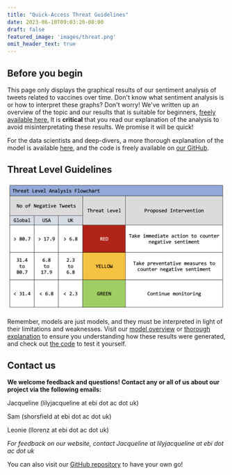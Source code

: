```yaml
---
title: "Quick-Access Threat Guidelines"
date: 2023-06-10T09:03:20-08:00
draft: false
featured_image: 'images/threat.png'
omit_header_text: true
---
```

## Before you begin

This page only displays the graphical results of our sentiment analysis of tweets related to vaccines over time. Don't know what sentiment analysis is or how to interpret these graphs? Don't worry! We've written up an overview of the topic and our results that is suitable for beginners, [freely available here.](https://qtoussaint.github.io/posts/overview/) It is **critical** that you read our explanation of the analysis to avoid misinterpretating these results. We promise it will be quick!

For the data scientists and deep-divers, a more thorough explanation of the model is available [here](https://qtoussaint.github.io/posts/methods/),
and the code is freely available on [our GitHub](https://github.com/WellcomeIdeathon2023/Excellent_Biological_Investigators).

## Threat Level Guidelines

![Image alt](images/threat.png)

Remember, models are just models, and they must be interpreted in light of their limitations and weaknesses. Visit our [model overview](https://qtoussaint/qtoussaint.github.io/overview)
or [thorough explanation](https://qtoussaint/qtoussaint.github.io/methods) to ensure you understanding how these results were generated, and check out
[the code](https://github.com/WellcomeIdeathon2023/Excellent_Biological_Investigators) to test it yourself.

## Contact us

**We welcome feedback and questions! Contact any or all of us about our project via the following emails:**

Jacqueline (lilyjacqueline at ebi dot ac dot uk)

Sam (shorsfield at ebi dot ac dot uk)

Leonie (llorenz at ebi dot ac dot uk)

*For feedback on our website, contact Jacqueline at lilyjacqueline at ebi dot ac dot uk*

You can also visit our [GitHub repository](https://github.com/WellcomeIdeathon2023/Excellent_Biological_Investigators) to have your own go!
